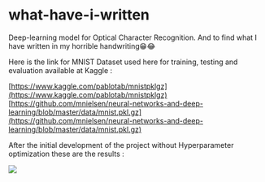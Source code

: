 # what-have-i-written
Deep-learning model for Optical Character Recognition. And to find what I have written in my horrible handwriting😁😂

Here is the link for MNIST Dataset used here for training, testing and evaluation available at Kaggle : 

[https://www.kaggle.com/pablotab/mnistpklgz](https://www.kaggle.com/pablotab/mnistpklgz)
[https://github.com/mnielsen/neural-networks-and-deep-learning/blob/master/data/mnist.pkl.gz](https://github.com/mnielsen/neural-networks-and-deep-learning/blob/master/data/mnist.pkl.gz)

After the initial development of the project without Hyperparameter optimization these are the results : 

![](https://firebasestorage.googleapis.com/v0/b/random-stuff-d7aee.appspot.com/o/Screenshot%20(313).png?alt=media&token=8bf52379-d798-41c2-baeb-303ff7ad790e)


